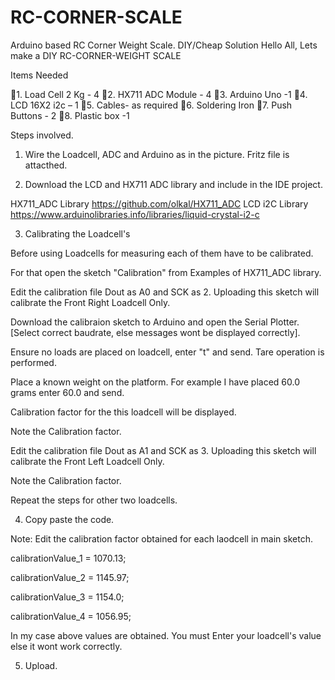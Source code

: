 # RC-CORNER-SCALE
Arduino based RC Corner Weight Scale. DIY/Cheap Solution
Hello All,
Lets make a DIY RC-CORNER-WEIGHT SCALE

Items Needed

1. Load Cell 2 Kg -  4
2. HX711 ADC Module -  4
3. Arduino Uno -1
4. LCD 16X2 i2c – 1
5. Cables- as required
6. Soldering Iron
7. Push Buttons - 2
8. Plastic box -1

Steps involved.

1. Wire the Loadcell, ADC and Arduino as in the picture. Fritz file is attacthed.

2. Download the LCD and HX711 ADC library and include in the IDE project.

HX711_ADC Library https://github.com/olkal/HX711_ADC
LCD i2C Library https://www.arduinolibraries.info/libraries/liquid-crystal-i2-c


3. Calibrating the Loadcell's

Before using Loadcells for measuring each of them have to be calibrated.

For that open the sketch "Calibration" from Examples of HX711_ADC library.

Edit the calibration file Dout as A0 and SCK as 2. Uploading this sketch will calibrate the Front Right Loadcell Only.

Download the calibraion sketch to Arduino and open the Serial Plotter. 
[Select correct baudrate, else messages wont be displayed correctly]. 

Ensure no loads are placed on loadcell, enter "t" and send. Tare operation is performed. 

Place a known weight on the platform. For example I have placed 60.0 grams enter 60.0 and send.

Calibration factor for the this loadcell will be displayed.

Note the Calibration factor. 

Edit the calibration file Dout as A1 and SCK as 3. Uploading this sketch will calibrate the Front Left Loadcell Only.

Note the Calibration factor. 

Repeat the steps for other two loadcells.

4. Copy paste the code.

Note: Edit the calibration factor obtained for each laodcell in main sketch.

  calibrationValue_1 = 1070.13; 
	
  calibrationValue_2 = 1145.97; 
	
  calibrationValue_3 = 1154.0; 
	
  calibrationValue_4 = 1056.95; 
	
In my case above values are obtained. You must Enter your loadcell's value else it wont work correctly.

5. Upload.


